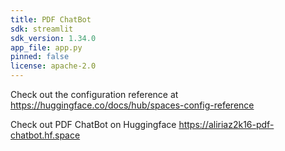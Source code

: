 ```yaml
---
title: PDF ChatBot
sdk: streamlit
sdk_version: 1.34.0
app_file: app.py
pinned: false
license: apache-2.0
---
```


Check out the configuration reference at https://huggingface.co/docs/hub/spaces-config-reference

Check out PDF ChatBot on Huggingface https://aliriaz2k16-pdf-chatbot.hf.space
